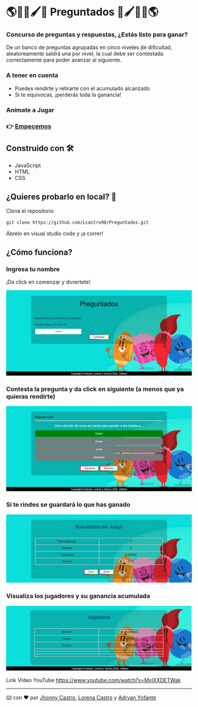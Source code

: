 # 🌎🏈🧪🖌🍿 Preguntados 🍿🖌🧪🏈🌎
### Concurso de preguntas y respuestas, ¿Estás listo para ganar?
De un banco de preguntas agrupadas en cinco niveles de dificultad, aleatoreamente saldrá una por nivel, la cual debe ser contestada correctamente para poder avanzar al siguiente.

### A tener en cuenta

- Puedes rendirte y retirarte con el acumulado alcanzado
- Si te equivocas, ¡perderás toda la ganancia!

### Anímate a Jugar
### 👉 [Empecemos](https://preguntados.ourappsweb.com/)

## Construido con 🛠️

- JavaScript
- HTML
- CSS

## ¿Quieres probarlo en local? 🔧
Clona el repositorio
```plain
git clone https://github.com/Lcastro98/Preguntados.git 
```

Ábrelo en visual studio code y ¡a correr!

## ¿Cómo funciona?

### Ingresa tu nombre
¡Da click en comenzar y diviertete!

![alt text](https://github.com/Lcastro98/Preguntados/blob/main/img/EnterName.JPG)
### Contesta la pregunta y da click en siguiente (a menos que ya quieras rendirte)

![alt text](https://github.com/Lcastro98/Preguntados/blob/main/img/ChooseAnswer.JPG)
### Si te rindes se guardará lo que has ganado

![alt text](https://github.com/Lcastro98/Preguntados/blob/main/img/GiveUp.JPG)
### Visualiza los jugadores y su ganancia acumulada

![alt text](https://github.com/Lcastro98/Preguntados/blob/main/img/Gamers.JPG)

Link Video YouTube  https://www.youtube.com/watch?v=MxlXXDETWak

---
⌨️ con ❤️ por [Jhonny Castro](https://github.com/johnnycastro72), [Lorena Castro](https://github.com/Lcastro98) y [Adryan Ynfante](https://github.com/HelloStan13)
